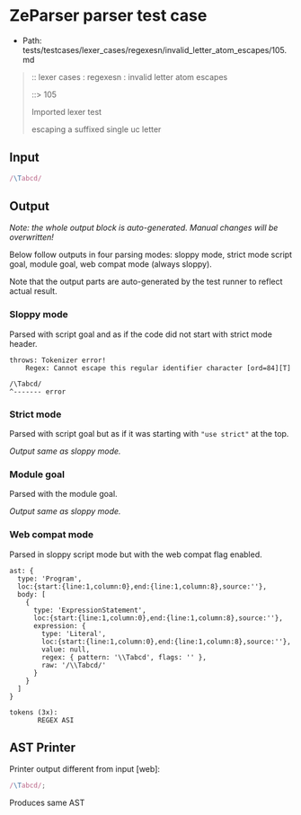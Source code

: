 # ZeParser parser test case

- Path: tests/testcases/lexer_cases/regexesn/invalid_letter_atom_escapes/105.md

> :: lexer cases : regexesn : invalid letter atom escapes
>
> ::> 105
>
> Imported lexer test
>
> escaping a suffixed single uc letter


## Input

`````js
/\Tabcd/
`````

## Output

_Note: the whole output block is auto-generated. Manual changes will be overwritten!_

Below follow outputs in four parsing modes: sloppy mode, strict mode script goal, module goal, web compat mode (always sloppy).

Note that the output parts are auto-generated by the test runner to reflect actual result.

### Sloppy mode

Parsed with script goal and as if the code did not start with strict mode header.

`````
throws: Tokenizer error!
    Regex: Cannot escape this regular identifier character [ord=84][T]

/\Tabcd/
^------- error
`````

### Strict mode

Parsed with script goal but as if it was starting with `"use strict"` at the top.

_Output same as sloppy mode._

### Module goal

Parsed with the module goal.

_Output same as sloppy mode._

### Web compat mode

Parsed in sloppy script mode but with the web compat flag enabled.

`````
ast: {
  type: 'Program',
  loc:{start:{line:1,column:0},end:{line:1,column:8},source:''},
  body: [
    {
      type: 'ExpressionStatement',
      loc:{start:{line:1,column:0},end:{line:1,column:8},source:''},
      expression: {
        type: 'Literal',
        loc:{start:{line:1,column:0},end:{line:1,column:8},source:''},
        value: null,
        regex: { pattern: '\\Tabcd', flags: '' },
        raw: '/\\Tabcd/'
      }
    }
  ]
}

tokens (3x):
       REGEX ASI
`````


## AST Printer

Printer output different from input [web]:

````js
/\Tabcd/;
````

Produces same AST

